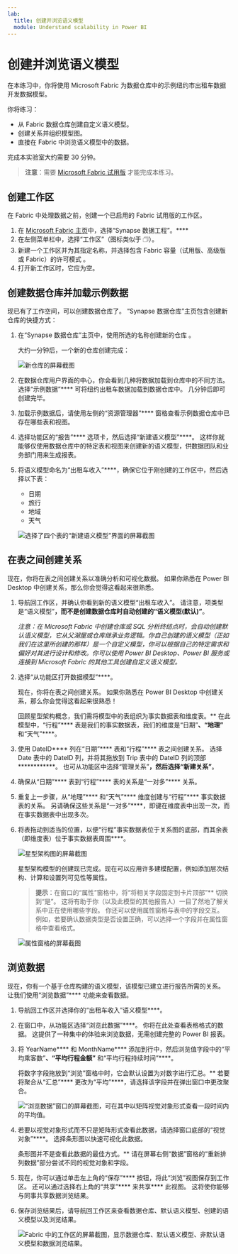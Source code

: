 ```yaml
---
lab:
  title: 创建并浏览语义模型
  module: Understand scalability in Power BI
---
```


# 创建并浏览语义模型

在本练习中，你将使用 Microsoft Fabric 为数据仓库中的示例纽约市出租车数据开发数据模型。

你将练习：

- 从 Fabric 数据仓库创建自定义语义模型。
- 创建关系并组织模型图。
- 直接在 Fabric 中浏览语义模型中的数据。

完成本实验室大约需要 30 分钟。

> **注意**：需要 [Microsoft Fabric 试用版](https://learn.microsoft.com/fabric/get-started/fabric-trial) 才能完成本练习。

## 创建工作区

在 Fabric 中处理数据之前，创建一个已启用的 Fabric 试用版的工作区。

1. 在 [Microsoft Fabric 主页](https://app.fabric.microsoft.com)中，选择“Synapse 数据工程”。****
1. 在左侧菜单栏中，选择“工作区”（图标类似于 &#128455;）。
1. 新建一个工作区并为其指定名称，并选择包含 Fabric 容量（试用版、高级版或 Fabric）的许可模式  。
1. 打开新工作区时，它应为空。

## 创建数据仓库并加载示例数据

现已有了工作空间，可以创建数据仓库了。 “Synapse 数据仓库”主页包含创建新仓库的快捷方式：

1. 在“Synapse 数据仓库”主页中，使用所选的名称创建新的仓库 。

    大约一分钟后，一个新的仓库创建完成：
    
    ![新仓库的屏幕截图](./Images/new-data-warehouse2.png)

1. 在数据仓库用户界面的中心，你会看到几种将数据加载到仓库中的不同方法。 选择“示例数据”**** 可将纽约出租车数据加载到数据仓库中。 几分钟后即可创建完毕。

1. 加载示例数据后，请使用左侧的“资源管理器”**** 窗格查看示例数据仓库中已存在哪些表和视图。

1. 选择功能区的“报告”**** 选项卡，然后选择“新建语义模型”****。 这样你就能够仅使用数据仓库中的特定表和视图来创建新的语义模型，供数据团队和业务部门用来生成报表。

1. 将语义模型命名为“出租车收入”****，确保它位于刚创建的工作区中，然后选择以下表：
   - 日期
   - 旅行
   - 地域
   - 天气
     
   ![选择了四个表的“新建语义模型”界面的屏幕截图](./Images/new-semantic-model.png)
     
## 在表之间创建关系

现在，你将在表之间创建关系以准确分析和可视化数据。 如果你熟悉在 Power BI Desktop 中创建关系，那么你会觉得这看起来很熟悉。

1. 导航回工作区，并确认你看到新的语义模型“出租车收入”。 请注意，项类型是“语义模型”****，而不是创建数据仓库时自动创建的“语义模型(默认)”****。

     *注意：在 Microsoft Fabric 中创建仓库或 SQL 分析终结点时，会自动创建默认语义模型，它从父湖屋或仓库继承业务逻辑。你自己创建的语义模型（正如我们在这里所创建的那样）是一个自定义模型，你可以根据自己的特定需求和偏好对其进行设计和修改。你可以使用 Power BI Desktop、Power BI 服务或连接到 Microsoft Fabric 的其他工具创建自定义语义模型。*

1. 选择“从功能区打开数据模型”****。
   
    现在，你将在表之间创建关系。 如果你熟悉在 Power BI Desktop 中创建关系，那么你会觉得这看起来很熟悉！

    回顾星型架构概念，我们需将模型中的表组织为事实数据表和维度表。** 在此模型中，“行程”**** 表是我们的事实数据表，我们的维度是“日期”****、“地理”**** 和“天气”****。

1. 使用 DateID**** 列在“日期”**** 表和“行程”**** 表之间创建关系。 选择 Date 表中的 DateID 列，并将其拖放到 Trip 表中的 DateID 列的顶部************。 也可从功能区中选择“管理关系”****，然后选择“新建关系”****。

1. 确保从“日期”**** 表到“行程”**** 表的关系是“一对多”**** 关系。

1. 重复上一步骤，从“地理”**** 和“天气”**** 维度创建与“行程”**** 事实数据表的关系。 另请确保这些关系是“一对多”****，即键在维度表中出现一次，而在事实数据表中出现多次。 

1. 将表拖动到适当的位置，以便“行程”事实数据表位于关系图的底部，而其余表（即维度表）位于事实数据表周围****。

    ![星型架构图的屏幕截图](./Images/star-schema-diagram.png)

    星型架构模型的创建现已完成。现在可以应用许多建模配置，例如添加层次结构、计算和设置列可见性等属性。

    > **提示**：在窗口的“属性”窗格中，将“将相关字段固定到卡片顶部”** 切换到“是”。 这将有助于你（以及此模型的其他报告人）一目了然地了解关系中正在使用哪些字段。 你还可以使用属性窗格与表中的字段交互。 例如，若要确认数据类型是否设置正确，可以选择一个字段并在属性窗格中查看格式。

     ![属性窗格的屏幕截图](./Images/properties-pane.png)

## 浏览数据

现在，你有一个基于仓库构建的语义模型，该模型已建立进行报告所需的关系。 让我们使用“浏览数据”**** 功能来查看数据。

1. 导航回工作区并选择你的“出租车收入”语义模型****。

1. 在窗口中，从功能区选择“浏览此数据”****。 你将在此处查看表格格式的数据。 这提供了一种集中的体验来浏览数据，无需创建完整的 Power BI 报表。

1. 将 YearName**** 和 MonthName**** 添加到行中，然后浏览值字段中的“平均乘客数”****、“平均行程金额”**** 和“平均行程持续时间”****。

    将数字字段拖放到“浏览”窗格中时，它会默认设置为对数字进行汇总。** 若要将聚合从“汇总”**** 更改为“平均”****，请选择该字段并在弹出窗口中更改聚合。

    ![“浏览数据”窗口的屏幕截图，可在其中以矩阵视觉对象形式查看一段时间内的平均值。](./Images/explore-data-fabric.png)

1. 若要以视觉对象形式而不只是矩阵形式查看此数据，请选择窗口底部的“视觉对象”****。 选择条形图以快速可视化此数据。

   条形图并不是查看此数据的最佳方式。** 请在屏幕右侧“数据”窗格的“重新排列数据”部分尝试不同的视觉对象和字段。

1. 现在，你可以通过单击左上角的“保存”**** 按钮，将此“浏览”视图保存到工作区。 还可以通过选择右上角的“共享”**** 来共享**** 此视图。 这将使你能够与同事共享数据浏览结果。

1. 保存浏览结果后，请导航回工作区来查看数据仓库、默认语义模型、创建的语义模型以及浏览结果。

    ![Fabric 中的工作区的屏幕截图，显示数据仓库、默认语义模型、非默认语义模型和数据浏览结果。](./Images/semantic-model-workspace.png)

